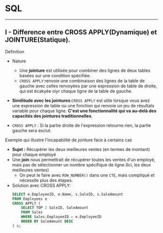 # SQL
***
## I - Difference entre CROSS APPLY(Dynamique) et JOINTURE(Statique).
Definition
* Nature
    * Une __jointure__ est utilisée pour combiner des lignes de deux tables basées sur une condition spécifiée. 
    * ``CROSS APPLY`` renvoie une combinaison des lignes de la table de gauche avec celles renvoyées par une expression de table de droite, qui est écakyée oiyr chaque ligne de la table de gauche.

* __Similitude avec les jointures__:``CROSS APPLY`` est utile lorsque vous avez une expression de table ou une fonction qui renvoie un jeu de résultats variable pour chaque ligne. __C'est une fonctionnalité qui va au-delà des capacités des jointures traditionnelles__.
    
* ``CROSS APPLY`` : Si la partie droite de l'expression retourne rien, la partie gauche sera exclut.

Exemple qui illustre l'incapabilité de jointure face à certains cas
* __Sujet :__ Récupérer les deux meilleures ventes (en termes de montant) pour chaque employé
* Une **join** nous permettrait de récupérer toutes les ventes d'un employé, mais pas de sélectionner un nombre spécifique de ligne.(Ici, les deux meilleures ventes)
    * On peut le faire avec ``ROW_NUMBER()`` dans une ``CTE``, mais compliqué et nécessite plus des étapes.
* Solution avec CROSS APPLY:
    ````SQL
    SELECT e.EmployeeID, e.Name, s.SaleID, s.SaleAmount
    FROM Employees e
    CROSS APPLY (
        SELECT TOP 2 SaleID, SaleAmount
        FROM Sales
        WHERE Sales.EmployeeID = e.EmployeeID
        ORDER BY SaleAmount DESC
    ) s;
    ````
